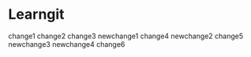 # Learngit
change1
change2
change3
newchange1
change4
newchange2
change5
newchange3
newchange4
change6